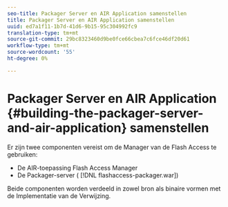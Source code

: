 ```yaml
---
seo-title: Packager Server en AIR Application samenstellen
title: Packager Server en AIR Application samenstellen
uuid: ed7a1f11-1b7d-41d6-9b15-95c304992fc9
translation-type: tm+mt
source-git-commit: 29bc8323460d9be0fce66cbea7c6fce46df20d61
workflow-type: tm+mt
source-wordcount: '55'
ht-degree: 0%

---
```



# Packager Server en AIR Application {#building-the-packager-server-and-air-application} samenstellen

Er zijn twee componenten vereist om de Manager van de Flash Access te gebruiken:

* De AIR-toepassing Flash Access Manager
* De Packager-server ( [!DNL flashaccess-packager.war])

Beide componenten worden verdeeld in zowel bron als binaire vormen met de Implementatie van de Verwijzing.
